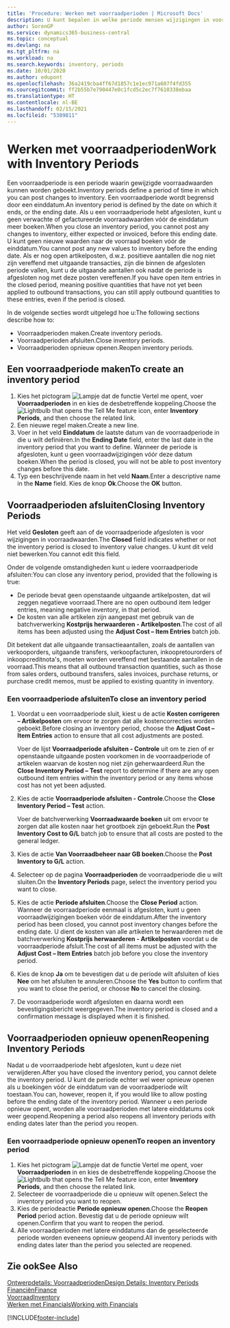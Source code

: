 ```yaml
---
title: 'Procedure: Werken met voorraadperioden | Microsoft Docs'
description: U kunt bepalen in welke periode mensen wijzigingen in voorraad kunnen boeken door voorraadperioden te definiëren.
author: SorenGP
ms.service: dynamics365-business-central
ms.topic: conceptual
ms.devlang: na
ms.tgt_pltfrm: na
ms.workload: na
ms.search.keywords: inventory, periods
ms.date: 10/01/2020
ms.author: edupont
ms.openlocfilehash: 36a2419cba4ff67d1857c1e1ec971a607f4fd355
ms.sourcegitcommit: ff2b55b7e790447e0c1fcd5c2ec7f7610338ebaa
ms.translationtype: HT
ms.contentlocale: nl-BE
ms.lasthandoff: 02/15/2021
ms.locfileid: "5389811"
---
```

# <a name="work-with-inventory-periods"></a><span data-ttu-id="96ec3-103">Werken met voorraadperioden</span><span class="sxs-lookup"><span data-stu-id="96ec3-103">Work with Inventory Periods</span></span>
<span data-ttu-id="96ec3-104">Een voorraadperiode is een periode waarin gewijzigde voorraadwaarden kunnen worden geboekt.</span><span class="sxs-lookup"><span data-stu-id="96ec3-104">Inventory periods define a period of time in which you can post changes to inventory.</span></span> <span data-ttu-id="96ec3-105">Een voorraadperiode wordt begrensd door een einddatum.</span><span class="sxs-lookup"><span data-stu-id="96ec3-105">An inventory period is defined by the date on which it ends, or the ending date.</span></span> <span data-ttu-id="96ec3-106">Als u een voorraadperiode hebt afgesloten, kunt u geen verwachte of gefactureerde voorraadwaarden vóór de einddatum meer boeken.</span><span class="sxs-lookup"><span data-stu-id="96ec3-106">When you close an inventory period, you cannot post any changes to inventory, either expected or invoiced, before this ending date.</span></span> <span data-ttu-id="96ec3-107">U kunt geen nieuwe waarden naar de voorraad boeken vóór de einddatum.</span><span class="sxs-lookup"><span data-stu-id="96ec3-107">You cannot post any new values to inventory before the ending date.</span></span> <span data-ttu-id="96ec3-108">Als er nog open artikelposten, d.w.z. positieve aantallen die nog niet zijn vereffend met uitgaande transacties, zijn die binnen de afgesloten periode vallen, kunt u de uitgaande aantallen ook nadat de periode is afgesloten nog met deze posten vereffenen.</span><span class="sxs-lookup"><span data-stu-id="96ec3-108">If you have open item entries in the closed period, meaning positive quantities that have not yet been applied to outbound transactions, you can still apply outbound quantities to these entries, even if the period is closed.</span></span>  

<span data-ttu-id="96ec3-109">In de volgende secties wordt uitgelegd hoe u:</span><span class="sxs-lookup"><span data-stu-id="96ec3-109">The following sections describe how to:</span></span>

* <span data-ttu-id="96ec3-110">Voorraadperioden maken.</span><span class="sxs-lookup"><span data-stu-id="96ec3-110">Create inventory periods.</span></span>  
* <span data-ttu-id="96ec3-111">Voorraadperioden afsluiten.</span><span class="sxs-lookup"><span data-stu-id="96ec3-111">Close inventory periods.</span></span>  
* <span data-ttu-id="96ec3-112">Voorraadperioden opnieuw openen.</span><span class="sxs-lookup"><span data-stu-id="96ec3-112">Reopen inventory periods.</span></span>  

## <a name="to-create-an-inventory-period"></a><span data-ttu-id="96ec3-113">Een voorraadperiode maken</span><span class="sxs-lookup"><span data-stu-id="96ec3-113">To create an inventory period</span></span>  
1. <span data-ttu-id="96ec3-114">Kies het pictogram ![Lampje dat de functie Vertel me opent](media/ui-search/search_small.png "Vertel me wat u wilt doen"), voer **Voorraadperioden** in en kies de desbetreffende koppeling.</span><span class="sxs-lookup"><span data-stu-id="96ec3-114">Choose the ![Lightbulb that opens the Tell Me feature](media/ui-search/search_small.png "Tell me what you want to do") icon, enter **Inventory Periods**, and then choose the related link.</span></span>  
2. <span data-ttu-id="96ec3-115">Een nieuwe regel maken.</span><span class="sxs-lookup"><span data-stu-id="96ec3-115">Create a new line.</span></span>  
3. <span data-ttu-id="96ec3-116">Voer in het veld **Einddatum** de laatste datum van de voorraadperiode in die u wilt definiëren.</span><span class="sxs-lookup"><span data-stu-id="96ec3-116">In the **Ending Date** field, enter the last date in the inventory period that you want to define.</span></span> <span data-ttu-id="96ec3-117">Wanneer de periode is afgesloten, kunt u geen voorraadwijzigingen vóór deze datum boeken.</span><span class="sxs-lookup"><span data-stu-id="96ec3-117">When the period is closed, you will not be able to post inventory changes before this date.</span></span>  
4. <span data-ttu-id="96ec3-118">Typ een beschrijvende naam in het veld **Naam**.</span><span class="sxs-lookup"><span data-stu-id="96ec3-118">Enter a descriptive name in the **Name** field.</span></span> <span data-ttu-id="96ec3-119">Kies de knop **Ok**.</span><span class="sxs-lookup"><span data-stu-id="96ec3-119">Choose the **OK** button.</span></span>  

## <a name="closing-inventory-periods"></a><span data-ttu-id="96ec3-120">Voorraadperioden afsluiten</span><span class="sxs-lookup"><span data-stu-id="96ec3-120">Closing Inventory Periods</span></span>  
<span data-ttu-id="96ec3-121">Het veld **Gesloten** geeft aan of de voorraadperiode afgesloten is voor wijzigingen in voorraadwaarden.</span><span class="sxs-lookup"><span data-stu-id="96ec3-121">The **Closed** field indicates whether or not the inventory period is closed to inventory value changes.</span></span> <span data-ttu-id="96ec3-122">U kunt dit veld niet bewerken.</span><span class="sxs-lookup"><span data-stu-id="96ec3-122">You cannot edit this field.</span></span>  

<span data-ttu-id="96ec3-123">Onder de volgende omstandigheden kunt u iedere voorraadperiode afsluiten:</span><span class="sxs-lookup"><span data-stu-id="96ec3-123">You can close any inventory period, provided that the following is true:</span></span>  

* <span data-ttu-id="96ec3-124">De periode bevat geen openstaande uitgaande artikelposten, dat wil zeggen negatieve voorraad.</span><span class="sxs-lookup"><span data-stu-id="96ec3-124">There are no open outbound item ledger entries, meaning negative inventory, in that period.</span></span>  
* <span data-ttu-id="96ec3-125">De kosten van alle artikelen zijn aangepast met gebruik van de batchverwerking **Kostprijs herwaarderen - Artikelposten**.</span><span class="sxs-lookup"><span data-stu-id="96ec3-125">The cost of all items has been adjusted using the **Adjust Cost – Item Entries** batch job.</span></span>  

<span data-ttu-id="96ec3-126">Dit betekent dat alle uitgaande transactieaantallen, zoals de aantallen van verkooporders, uitgaande transfers, verkoopfacturen, inkoopretourorders of inkoopcreditnota's, moeten worden vereffend met bestaande aantallen in de voorraad.</span><span class="sxs-lookup"><span data-stu-id="96ec3-126">This means that all outbound transaction quantities, such as those from sales orders, outbound transfers, sales invoices, purchase returns, or purchase credit memos, must be applied to existing quantity in inventory.</span></span>  

### <a name="to-close-an-inventory-period"></a><span data-ttu-id="96ec3-127">Een voorraadperiode afsluiten</span><span class="sxs-lookup"><span data-stu-id="96ec3-127">To close an inventory period</span></span>  
1. <span data-ttu-id="96ec3-128">Voordat u een voorraadperiode sluit, kiest u de actie **Kosten corrigeren – Artikelposten** om ervoor te zorgen dat alle kostencorrecties worden geboekt.</span><span class="sxs-lookup"><span data-stu-id="96ec3-128">Before closing an inventory period, choose the **Adjust Cost – Item Entries** action to ensure that all cost adjustments are posted.</span></span>

     <span data-ttu-id="96ec3-129">Voer de lijst **Voorraadperiode afsluiten - Controle** uit om te zien of er openstaande uitgaande posten voorkomen in de voorraadperiode of artikelen waarvan de kosten nog niet zijn geherwaardeerd.</span><span class="sxs-lookup"><span data-stu-id="96ec3-129">Run the **Close Inventory Period – Test** report to determine if there are any open outbound item entries within the inventory period or any items whose cost has not yet been adjusted.</span></span>  
2. <span data-ttu-id="96ec3-130">Kies de actie **Voorraadperiode afsluiten - Controle**.</span><span class="sxs-lookup"><span data-stu-id="96ec3-130">Choose the **Close Inventory Period – Test** action.</span></span>  

     <span data-ttu-id="96ec3-131">Voer de batchverwerking **Voorraadwaarde boeken** uit om ervoor te zorgen dat alle kosten naar het grootboek zijn geboekt.</span><span class="sxs-lookup"><span data-stu-id="96ec3-131">Run the **Post Inventory Cost to G/L** batch job to ensure that all costs are posted to the general ledger.</span></span>  
3. <span data-ttu-id="96ec3-132">Kies de actie **Van Voorraadbeheer naar GB boeken**.</span><span class="sxs-lookup"><span data-stu-id="96ec3-132">Choose the **Post Inventory to G/L** action.</span></span>  
4. <span data-ttu-id="96ec3-133">Selecteer op de pagina **Voorraadperioden** de voorraadperiode die u wilt sluiten.</span><span class="sxs-lookup"><span data-stu-id="96ec3-133">On the **Inventory Periods** page, select the inventory period you want to close.</span></span>  
5. <span data-ttu-id="96ec3-134">Kies de actie **Periode afsluiten**.</span><span class="sxs-lookup"><span data-stu-id="96ec3-134">Choose the **Close Period** action.</span></span> <span data-ttu-id="96ec3-135">Wanneer de voorraadperiode eenmaal is afgesloten, kunt u geen voorraadwijzigingen boeken vóór de einddatum.</span><span class="sxs-lookup"><span data-stu-id="96ec3-135">After the inventory period has been closed, you cannot post inventory changes before the ending date.</span></span> <span data-ttu-id="96ec3-136">U dient de kosten van alle artikelen te herwaarderen met de batchverwerking **Kostprijs herwaarderen - Artikelposten** voordat u de voorraadperiode afsluit.</span><span class="sxs-lookup"><span data-stu-id="96ec3-136">The cost of all items must be adjusted with the **Adjust Cost – Item Entries** batch job before you close the inventory period.</span></span>  
6. <span data-ttu-id="96ec3-137">Kies de knop **Ja** om te bevestigen dat u de periode wilt afsluiten of kies **Nee** om het afsluiten te annuleren.</span><span class="sxs-lookup"><span data-stu-id="96ec3-137">Choose the **Yes** button to confirm that you want to close the period, or choose **No** to cancel the closing.</span></span>  
7. <span data-ttu-id="96ec3-138">De voorraadperiode wordt afgesloten en daarna wordt een bevestigingsbericht weergegeven.</span><span class="sxs-lookup"><span data-stu-id="96ec3-138">The inventory period is closed and a confirmation message is displayed when it is finished.</span></span>  

## <a name="reopening-inventory-periods"></a><span data-ttu-id="96ec3-139">Voorraadperioden opnieuw openen</span><span class="sxs-lookup"><span data-stu-id="96ec3-139">Reopening Inventory Periods</span></span>  
<span data-ttu-id="96ec3-140">Nadat u de voorraadperiode hebt afgesloten, kunt u deze niet verwijderen.</span><span class="sxs-lookup"><span data-stu-id="96ec3-140">After you have closed the inventory period, you cannot delete the inventory period.</span></span> <span data-ttu-id="96ec3-141">U kunt de periode echter wel weer opnieuw openen als u boekingen vóór de einddatum van de voorraadperiode wilt toestaan.</span><span class="sxs-lookup"><span data-stu-id="96ec3-141">You can, however, reopen it, if you would like to allow posting before the ending date of the inventory period.</span></span> <span data-ttu-id="96ec3-142">Wanneer u een periode opnieuw opent, worden alle voorraadperioden met latere einddatums ook weer geopend.</span><span class="sxs-lookup"><span data-stu-id="96ec3-142">Reopening a period also reopens all inventory periods with ending dates later than the period you reopen.</span></span>  

### <a name="to-reopen-an-inventory-period"></a><span data-ttu-id="96ec3-143">Een voorraadperiode opnieuw openen</span><span class="sxs-lookup"><span data-stu-id="96ec3-143">To reopen an inventory period</span></span>  
1. <span data-ttu-id="96ec3-144">Kies het pictogram ![Lampje dat de functie Vertel me opent](media/ui-search/search_small.png "Vertel me wat u wilt doen"), voer **Voorraadperioden** in en kies de desbetreffende koppeling.</span><span class="sxs-lookup"><span data-stu-id="96ec3-144">Choose the ![Lightbulb that opens the Tell Me feature](media/ui-search/search_small.png "Tell me what you want to do") icon, enter **Inventory Periods**, and then choose the related link.</span></span>  
2. <span data-ttu-id="96ec3-145">Selecteer de voorraadperiode die u opnieuw wilt openen.</span><span class="sxs-lookup"><span data-stu-id="96ec3-145">Select the inventory period you want to reopen.</span></span>  
3. <span data-ttu-id="96ec3-146">Kies de periodeactie **Periode opnieuw openen**.</span><span class="sxs-lookup"><span data-stu-id="96ec3-146">Choose the **Reopen Period** period action.</span></span> <span data-ttu-id="96ec3-147">Bevestig dat u de periode opnieuw wilt openen.</span><span class="sxs-lookup"><span data-stu-id="96ec3-147">Confirm that you want to reopen the period.</span></span>  
4. <span data-ttu-id="96ec3-148">Alle voorraadperioden met latere einddatums dan de geselecteerde periode worden eveneens opnieuw geopend.</span><span class="sxs-lookup"><span data-stu-id="96ec3-148">All inventory periods with ending dates later than the period you selected are reopened.</span></span>  

## <a name="see-also"></a><span data-ttu-id="96ec3-149">Zie ook</span><span class="sxs-lookup"><span data-stu-id="96ec3-149">See Also</span></span>  
[<span data-ttu-id="96ec3-150">Ontwerpdetails: Voorraadperioden</span><span class="sxs-lookup"><span data-stu-id="96ec3-150">Design Details: Inventory Periods</span></span>](design-details-inventory-periods.md)  
[<span data-ttu-id="96ec3-151">Financiën</span><span class="sxs-lookup"><span data-stu-id="96ec3-151">Finance</span></span>](finance.md)  
[<span data-ttu-id="96ec3-152">Voorraad</span><span class="sxs-lookup"><span data-stu-id="96ec3-152">Inventory</span></span>](inventory-manage-inventory.md)  
[<span data-ttu-id="96ec3-153">Werken met Financials</span><span class="sxs-lookup"><span data-stu-id="96ec3-153">Working with Financials</span></span>](ui-work-product.md)


[!INCLUDE[footer-include](includes/footer-banner.md)]